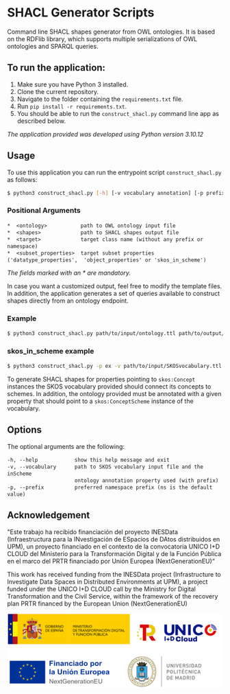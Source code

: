 # SHACL Generator Scripts
Command line SHACL shapes generator from OWL ontologies. It is based on the RDFlib library, which supports multiple serializations of OWL ontologies and SPARQL queries.

## To run the application:
1. Make sure you have Python 3 installed.
2. Clone the current repository.
3. Navigate to the folder containing the `requirements.txt` file.
4. Run `pip install -r requirements.txt`.
5. You should be able to run the `construct_shacl.py` command line app as described below.

_The application provided was developed using Python version 3.10.12_

## Usage
To use this application you can run the entrypoint script `construct_shacl.py` as follows: 
```bash
$ python3 construct_shacl.py [-h] [-v vocabulary annotation] [-p prefix] <ontology> <shapes> <target> <subset_properties>
```

### Positional Arguments
    
    *  <ontology>           path to OWL ontology input file
    *  <shapes>             path to SHACL shapes output file
    *  <target>             target class name (without any prefix or namespace)
    *  <subset_properties>  target subset properties ('datatype_properties',  'object_properties' or 'skos_in_scheme')

_The fields marked with an \* are mandatory._

In case you want a customized output, feel free to modify the template files. In addition, the application generates a set of queries available to construct shapes directly from an ontology endpoint. 


### Example
```bash
$ python3 construct_shacl.py path/to/input/ontology.ttl path/to/output/shapes.ttl TargetClassName datatype_properties
```


### skos_in_scheme example
```bash
$ python3 construct_shacl.py -p ex -v path/to/input/SKOSvocabulary.ttl ex:inSkosConceptScheme path/to/input/ontology.ttl path/to/output/shapes.ttl TargetClassName skos_in_scheme
```
To generate SHACL shapes for properties pointing to `skos:Concept` instances the SKOS vocabulary provided should connect its concepts to schemes. In addition, the ontology provided must be annotated with a given property that should point to a `skos:ConceptScheme` instance of the vocabulary.

## Options
The optional arguments are the following:

    -h, --help            show this help message and exit
    -v, --vocabulary      path to SKOS vocabulary input file and the inScheme
                          ontology annotation property used (with prefix)
    -p, --prefix          preferred namespace prefix (ns is the default value)

## Acknowledgement
"Este trabajo ha recibido financiación del proyecto INESData (Infraestructura para la INvestigación de ESpacios de DAtos distribuidos en UPM), un proyecto financiado en el contexto de la convocatoria UNICO I+D CLOUD del Ministerio para la Transformación Digital y de la Función Pública en el marco del PRTR financiado por Unión Europea (NextGenerationEU)“

This work has received funding from the INESData project (Infrastructure to Investigate Data Spaces in Distributed Environments at UPM), a project funded under the UNICO I+D CLOUD call by the Ministry for Digital Transformation and the Civil Service, within the framework of the recovery plan PRTR financed by the European Union (NextGenerationEU)

<p align="center">
  <img src="./logos/ack.png">
</p>